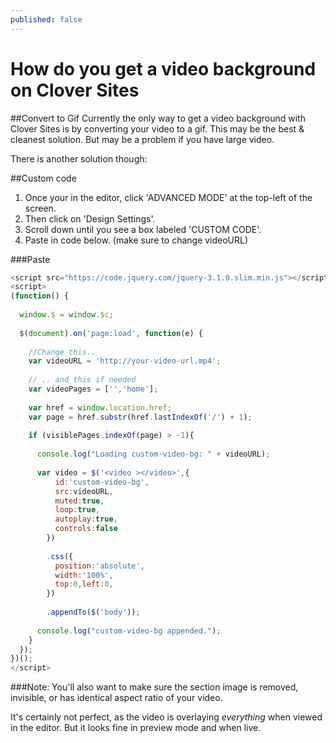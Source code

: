 ```yaml
---
published: false
---
```

# How do you get a video background on Clover Sites

##Convert to Gif
Currently the only way to get a video background with Clover Sites is by converting your video to a gif. This may be the best & cleanest solution. But may be a problem if you have large video. 

There is another solution though:

##Custom code
1. Once your in the editor, click  'ADVANCED MODE' at the top-left of the screen. 
2. Then click on 'Design Settings'. 
3. Scroll down until you see  a box labeled 'CUSTOM <HEAD> CODE'.
4. Paste in code below. (make sure to change videoURL)

###Paste
```javascript
<script src="https://code.jquery.com/jquery-3.1.0.slim.min.js"></script>
<script>
(function() {
  
  window.$ = window.$c;
  
  $(document).on('page:load', function(e) {
  
  	//Change this..
    var videoURL = 'http://your-video-url.mp4';
    
    // .. and this if needed
    var videoPages = ['','home'];
    
    var href = window.location.href;
    var page = href.substr(href.lastIndexOf('/') + 1);
    
    if (visiblePages.indexOf(page) > -1){
    
      console.log("Loading custom-video-bg: " + videoURL);
      
      var video = $('<video ></video>',{
          id:'custom-video-bg',
          src:videoURL,
          muted:true,
          loop:true,
          autoplay:true,
          controls:false
        })
        
        .css({
          position:'absolute',
          width:'100%',
          top:0,left:0,
        })
        
        .appendTo($('body'));
        
      console.log("custom-video-bg appended.");
    }
  });
})();
</script>
```

###Note: 
You'll also want to make sure the section image is removed, invisible, or has identical aspect ratio of your video. 

It's certainly not perfect, as the video is overlaying _everything_ when viewed in the editor. But it looks fine in preview mode and when live. 